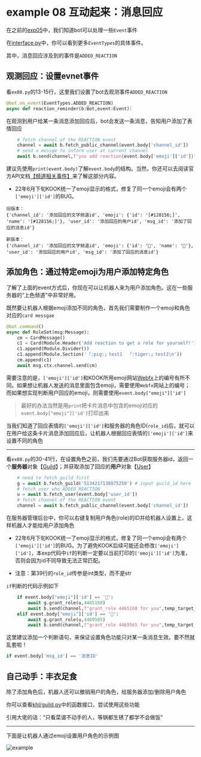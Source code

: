 # example 08 互动起来：消息回应

在之前的[exp05](../ex05_event)中，我们知道bot可以处理一些`Event`事件

在[interface.py](../../khl/interface.py)中，你可以看到更多`EventTypes`的具体事件。

其中，消息回应涉及到的事件是`ADDED_REACTION`

## 观测回应：设置evnet事件

看`ex08.py`的13-15行，这里我们设置了bot去观测事件`ADDED_REACTION`

~~~python
@bot.on_event(EventTypes.ADDED_REACTION)
async def reaction_reminder(b:Bot,event:Event):
~~~

在观测到用户给某一条消息添加回应后，bot会发送一条消息，告知用户添加了表情回应

~~~python
    # fetch channel of the REACTION event
    channel = await b.fetch_public_channel(event.body['channel_id']) 
    # send a messge to inform user at current channel
    await b.send(channel,f"you add reaction{event.body['emoji']['id']}") 
~~~

建议先使用`print(event.body)`了解`event.body`的结构。当然，你还可以去阅读官方API文档[【频道相关事件】](https://developer.kaiheila.cn/doc/event/channel#%E9%A2%91%E9%81%93%E6%B6%88%E6%81%AF%E6%9B%B4%E6%96%B0)来了解这部分内容。

* 22年6月下旬KOOK统一了emoji显示的格式，修复了同一个emoji会有两个`['emoji']['id']`的BUG。

~~~
旧版本：
{'channel_id': '添加回应的文字频道id', 'emoji': {'id': '[#128156;]', 'name': '[#128156;]'}, 'user_id': '添加回应的用户id', 'msg_id': '添加了回应的消息id'}

新版本：
{'channel_id': '添加回应的文字频道id', 'emoji': {'id': '💜', 'name': '💜'}, 'user_id': '添加回应的用户id', 'msg_id': '添加了回应的消息id'}
~~~

## 添加角色：通过特定emoji为用户添加特定角色

了解了上面的event方式后，你现在可以让机器人来为用户添加角色。这在一些服务器的“上色频道”中非常好用。

既然要让机器人根据emoji添加不同的角色，首先我们需要制作一个emoji和角色对应的`card messgae`

~~~python
@bot.command()
async def RoleSet(msg:Message):
    cm = CardMessage()
    c1 = Card(Module.Header('Add reaction to get a role for yourself!'), Module.Context('Waiting for more roles...'))
    c1.append(Module.Divider())
    c1.append(Module.Section('「:pig:」test1  「:tiger:」test2\n'))
    cm.append(c1)
    await msg.ctx.channel.send(cm)
~~~

需要注意的是，`['emoji']['id']`和KOOK所用emoji网站[Webfx](https://www.webfx.com/tools/emoji-cheat-sheet/#)上的编号有所不同。如果想让机器人发送的消息里面包含emoji，需要使用`Webfx`网站上的编号；而如果想实现判断用户回应的emoji，则需要使用`event.body["emoji"]['id']` 

> 最好的办法当然是用`print`把卡片消息中包含的emoji对应的`event.body["emoji"]['id']`打印出来

当我们知道了回应表情的`['emoji']['id']`和服务器的角色ID(`role_id`)后，就可以在用户给这条卡片消息添加回应后，让机器人根据回应表情的`['emoji']['id']`来设置不同的角色

---

看`ex08.py`的30-41行，在设置角色之前，我们先要通过Bot获取服务器id，返回一个**服务器**对象【[Guild](../../khl/guild.py)】；并获取添加了回应的**用户**对象【[User](../../khl/user.py)】

~~~python
    # need to fetch_guild first
    g = await b.fetch_guild('5134217138075250') # input guild_id here
    # fetch user who ADDED_REACTION
    u = await b.fetch_user(event.body['user_id'])
    # fetch channel of the REACTION event
    channel = await b.fetch_public_channel(event.body['channel_id']) 
~~~

在服务器管理后台中，你可以右键复制用户角色(role)的ID并给机器人设置上，这样机器人才能给用户添加角色

* 22年6月下旬KOOK统一了emoji显示的格式，修复了同一个emoji会有两个`['emoji']['id']`的BUG。为了避免KOOK后续可能还会修改`['emoji']['id']`，本exp代码中`if`的判断一定要以当前打印的`['emoji']['id']`为准，否则会因为id不同导致无法正常匹配。

*  注意：第39行的`role_id`传参是int类型，而不是str

`if`判断的代码示例如下
~~~python
    if event.body["emoji"]['id'] == '🐷':
        await g.grant_role(u,4465168)
        await b.send(channel,f"grant_role 4465168 for you",temp_target_id=event.body['user_id']) 
    elif event.body["emoji"]['id'] == '🐯':
        await g.grant_role(u,4469565)
        await b.send(channel,f"grant_role 4469565 for you",temp_target_id=event.body['user_id']) 
~~~

这里建议添加一个判断语句，来保证设置角色功能只对某一条消息生效。要不然就乱套啦！

~~~python
if event.body['msg_id'] == '消息ID' 
~~~

## 自己动手：丰衣足食

除了添加角色后，机器人还可以撤销用户的角色，给服务器添加/删除用户角色

你可以查看[khl/guild.py](../../khl/guild.py)中的函数接口，尝试使用这些功能

引用大佬的话：“只看菜谱不动手的人，等锅都生锈了都学不会做饭”

----

下面是让机器人通过emoji设置用户角色的示例图

![example](./example.png)
